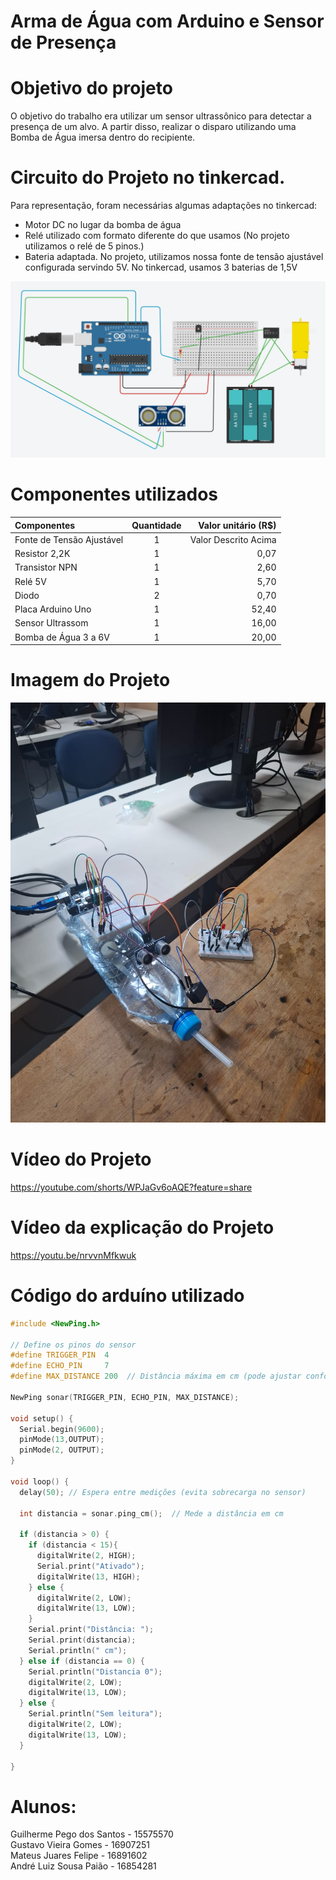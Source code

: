 # Arma de Água com Arduino e Sensor de Presença

# Objetivo do projeto

O objetivo do trabalho era utilizar um sensor ultrassônico para detectar a presença de um alvo. A partir disso, realizar o disparo utilizando uma Bomba de Água imersa dentro do recipiente.

# Circuito do Projeto no tinkercad.
Para representação, foram necessárias algumas adaptações no tinkercad:
- Motor DC no lugar da bomba de água
- Relé utilizado com formato diferente do que usamos (No projeto utilizamos o relé de 5 pinos.)
- Bateria adaptada. No projeto, utilizamos nossa fonte de tensão ajustável configurada servindo 5V. No tinkercad, usamos 3 baterias de 1,5V

![Alt text](<./circuito arduino.jpg>)

# Componentes utilizados

| Componentes | Quantidade | Valor unitário (R$) |
|:-----|:--------:|------:|
| Fonte de Tensão Ajustável | 1 | Valor Descrito Acima |
| Resistor 2,2K | 1 | 0,07 |
| Transistor NPN | 1 | 2,60 |
| Relé 5V | 1 | 5,70 |
| Diodo | 2 | 0,70 |
| Placa Arduino Uno | 1 | 52,40 |
| Sensor Ultrassom | 1 | 16,00 |
| Bomba de Água 3 a 6V | 1 | 20,00 |

# Imagem do Projeto
![Alt text](./arma-de-agua-com-arduino.jpg)
<br>

# Vídeo do Projeto
https://youtube.com/shorts/WPJaGv6oAQE?feature=share

# Vídeo da explicação do Projeto
https://youtu.be/nrvvnMfkwuk

# Código do arduíno utilizado

```ino
#include <NewPing.h>

// Define os pinos do sensor
#define TRIGGER_PIN  4
#define ECHO_PIN     7
#define MAX_DISTANCE 200  // Distância máxima em cm (pode ajustar conforme necessário)

NewPing sonar(TRIGGER_PIN, ECHO_PIN, MAX_DISTANCE);

void setup() {
  Serial.begin(9600);
  pinMode(13,OUTPUT);
  pinMode(2, OUTPUT);
}

void loop() {
  delay(50); // Espera entre medições (evita sobrecarga no sensor)
  
  int distancia = sonar.ping_cm();  // Mede a distância em cm

  if (distancia > 0) {
    if (distancia < 15){
      digitalWrite(2, HIGH);
      Serial.print("Ativado");
      digitalWrite(13, HIGH);
    } else {
      digitalWrite(2, LOW);
      digitalWrite(13, LOW);
    }
    Serial.print("Distância: ");
    Serial.print(distancia);
    Serial.println(" cm");
  } else if (distancia == 0) {
    Serial.println("Distancia 0");
    digitalWrite(2, LOW);
    digitalWrite(13, LOW);
  } else {
    Serial.println("Sem leitura");
    digitalWrite(2, LOW);
    digitalWrite(13, LOW);
  }
  
}
```

# Alunos:

Guilherme Pego dos Santos - 15575570
<br>
Gustavo Vieira Gomes - 16907251
<br>
Mateus Juares Felipe - 16891602
<br>
André Luiz Sousa Paião - 16854281
